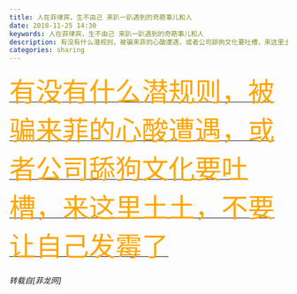 ```yaml
---
title: 人在菲律宾，生不由己 来趴一趴遇到的奇葩事儿和人
date: 2018-11-25 14:30
keywords: 人在菲律宾，生不由己 来趴一趴遇到的奇葩事儿和人
description: 有没有什么潜规则，被骗来菲的心酸遭遇，或者公司舔狗文化要吐槽，来这里土土，不要让自己发霉了
categories: sharing
---
```

<td class="t_f" id="postmessage_2350711">

<u><font face="仿宋, 仿宋_GB2312"><font size="7"><font color="#ffa500">有没有什么潜规则，被骗来菲的心酸遭遇，或者公司舔狗文化要吐槽，来这里土土，不要让自己发霉了</font></font></font></u></td>
###### 转载自[菲龙网]